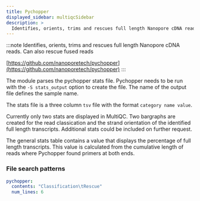 ```yaml
---
title: Pychopper
displayed_sidebar: multiqcSidebar
description: >
  Identifies, orients, trims and rescues full length Nanopore cDNA reads. Can also rescue fused reads
---
```


<!--
~~~~~ DO NOT EDIT ~~~~~
This file is autogenerated from the MultiQC module python docstring.
Do not edit the markdown, it will be overwritten.

File path for the source of this content: multiqc/modules/pychopper/pychopper.py
~~~~~~~~~~~~~~~~~~~~~~~
-->

:::note
Identifies, orients, trims and rescues full length Nanopore cDNA reads. Can also rescue fused reads

[https://github.com/nanoporetech/pychopper](https://github.com/nanoporetech/pychopper)
:::

The module parses the pychopper stats file. Pychopper needs to be run with the `-S stats_output` option to create the file. The name of the output file defines the sample name.

The stats file is a three column `tsv` file with the format `category name value`.

Currently only two stats are displayed in MultiQC. Two bargraphs are created for the read classication and the strand orientation of the identified full length transcripts. Additional stats could be included on further request.

The general stats table contains a value that displays the percentage of full length transcripts. This value is calculated from the cumulative length of reads where Pychopper found primers at both ends.

### File search patterns

```yaml
pychopper:
  contents: "Classification\tRescue"
  num_lines: 6
```
